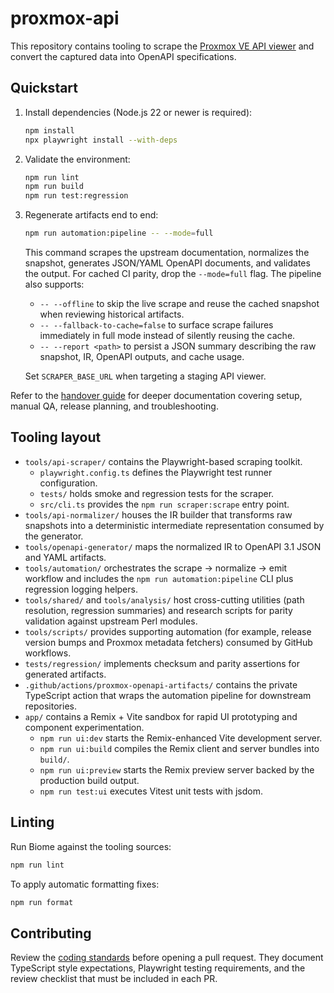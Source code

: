 # proxmox-api

This repository contains tooling to scrape the [Proxmox VE API viewer](https://pve.proxmox.com/pve-docs/api-viewer/) and convert the captured data into OpenAPI specifications.

## Quickstart

1. Install dependencies (Node.js 22 or newer is required):

   ```bash
   npm install
   npx playwright install --with-deps
   ```

2. Validate the environment:

   ```bash
   npm run lint
   npm run build
   npm run test:regression
   ```

3. Regenerate artifacts end to end:

   ```bash
   npm run automation:pipeline -- --mode=full
   ```

   This command scrapes the upstream documentation, normalizes the snapshot, generates JSON/YAML
   OpenAPI documents, and validates the output. For cached CI parity, drop the `--mode=full` flag.
   The pipeline also supports:

   - `-- --offline` to skip the live scrape and reuse the cached snapshot when reviewing historical
     artifacts.
   - `-- --fallback-to-cache=false` to surface scrape failures immediately in full mode instead of
     silently reusing the cache.
   - `-- --report <path>` to persist a JSON summary describing the raw snapshot, IR, OpenAPI outputs,
     and cache usage.

   Set `SCRAPER_BASE_URL` when targeting a staging API viewer.

Refer to the [handover guide](docs/handover/README.md) for deeper documentation covering setup,
manual QA, release planning, and troubleshooting.

## Tooling layout

- `tools/api-scraper/` contains the Playwright-based scraping toolkit.
  - `playwright.config.ts` defines the Playwright test runner configuration.
  - `tests/` holds smoke and regression tests for the scraper.
  - `src/cli.ts` provides the `npm run scraper:scrape` entry point.
- `tools/api-normalizer/` houses the IR builder that transforms raw snapshots into a deterministic
  intermediate representation consumed by the generator.
- `tools/openapi-generator/` maps the normalized IR to OpenAPI 3.1 JSON and YAML artifacts.
- `tools/automation/` orchestrates the scrape → normalize → emit workflow and includes the
  `npm run automation:pipeline` CLI plus regression logging helpers.
- `tools/shared/` and `tools/analysis/` host cross-cutting utilities (path resolution, regression
  summaries) and research scripts for parity validation against upstream Perl modules.
- `tools/scripts/` provides supporting automation (for example, release version bumps and Proxmox
  metadata fetchers) consumed by GitHub workflows.
- `tests/regression/` implements checksum and parity assertions for generated artifacts.
- `.github/actions/proxmox-openapi-artifacts/` contains the private TypeScript action that wraps the
  automation pipeline for downstream repositories.
- `app/` contains a Remix + Vite sandbox for rapid UI prototyping and component experimentation.
  - `npm run ui:dev` starts the Remix-enhanced Vite development server.
  - `npm run ui:build` compiles the Remix client and server bundles into `build/`.
  - `npm run ui:preview` starts the Remix preview server backed by the production build output.
  - `npm run test:ui` executes Vitest unit tests with jsdom.

## Linting

Run Biome against the tooling sources:

```bash
npm run lint
```

To apply automatic formatting fixes:

```bash
npm run format
```

## Contributing

Review the [coding standards](docs/contributing/coding-standards.md) before opening a pull request.
They document TypeScript style expectations, Playwright testing requirements, and the review
checklist that must be included in each PR.
